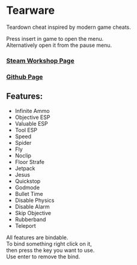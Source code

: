 # Tearware
Teardown cheat inspired by modern game cheats.
  
  
Press insert in game to open the menu.  
Alternatively open it from the pause menu.

### [Steam Workshop Page](https://steamcommunity.com/sharedfiles/filedetails/?id=2798126764) 
### [Github Page](https://github.com/SigmaSkid/Tearware)

## Features:
- Infinite Ammo
- Objective ESP
- Valuable ESP
- Tool ESP
- Speed
- Spider
- Fly
- Noclip
- Floor Strafe
- Jetpack
- Jesus
- Quickstop
- Godmode
- Bullet Time
- Disable Physics
- Disable Alarm
- Skip Objective
- Rubberband
- Teleport

All features are bindable.  
To bind something right click on it,  
then press the key you want to use.  
Use enter to remove the bind.  
